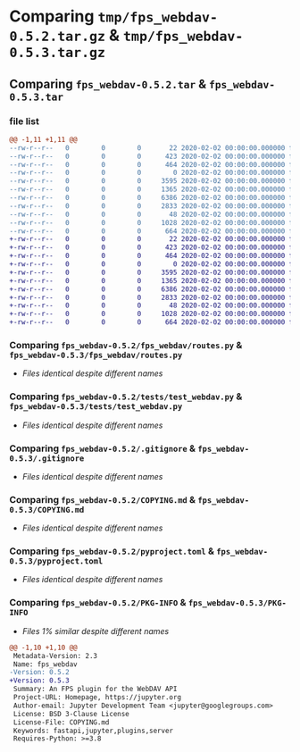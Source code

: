 # Comparing `tmp/fps_webdav-0.5.2.tar.gz` & `tmp/fps_webdav-0.5.3.tar.gz`

## Comparing `fps_webdav-0.5.2.tar` & `fps_webdav-0.5.3.tar`

### file list

```diff
@@ -1,11 +1,11 @@
--rw-r--r--   0        0        0       22 2020-02-02 00:00:00.000000 fps_webdav-0.5.2/fps_webdav/__init__.py
--rw-r--r--   0        0        0      423 2020-02-02 00:00:00.000000 fps_webdav-0.5.2/fps_webdav/config.py
--rw-r--r--   0        0        0      464 2020-02-02 00:00:00.000000 fps_webdav-0.5.2/fps_webdav/main.py
--rw-r--r--   0        0        0        0 2020-02-02 00:00:00.000000 fps_webdav-0.5.2/fps_webdav/py.typed
--rw-r--r--   0        0        0     3595 2020-02-02 00:00:00.000000 fps_webdav-0.5.2/fps_webdav/routes.py
--rw-r--r--   0        0        0     1365 2020-02-02 00:00:00.000000 fps_webdav-0.5.2/tests/test_webdav.py
--rw-r--r--   0        0        0     6386 2020-02-02 00:00:00.000000 fps_webdav-0.5.2/.gitignore
--rw-r--r--   0        0        0     2833 2020-02-02 00:00:00.000000 fps_webdav-0.5.2/COPYING.md
--rw-r--r--   0        0        0       48 2020-02-02 00:00:00.000000 fps_webdav-0.5.2/README.md
--rw-r--r--   0        0        0     1028 2020-02-02 00:00:00.000000 fps_webdav-0.5.2/pyproject.toml
--rw-r--r--   0        0        0      664 2020-02-02 00:00:00.000000 fps_webdav-0.5.2/PKG-INFO
+-rw-r--r--   0        0        0       22 2020-02-02 00:00:00.000000 fps_webdav-0.5.3/fps_webdav/__init__.py
+-rw-r--r--   0        0        0      423 2020-02-02 00:00:00.000000 fps_webdav-0.5.3/fps_webdav/config.py
+-rw-r--r--   0        0        0      464 2020-02-02 00:00:00.000000 fps_webdav-0.5.3/fps_webdav/main.py
+-rw-r--r--   0        0        0        0 2020-02-02 00:00:00.000000 fps_webdav-0.5.3/fps_webdav/py.typed
+-rw-r--r--   0        0        0     3595 2020-02-02 00:00:00.000000 fps_webdav-0.5.3/fps_webdav/routes.py
+-rw-r--r--   0        0        0     1365 2020-02-02 00:00:00.000000 fps_webdav-0.5.3/tests/test_webdav.py
+-rw-r--r--   0        0        0     6386 2020-02-02 00:00:00.000000 fps_webdav-0.5.3/.gitignore
+-rw-r--r--   0        0        0     2833 2020-02-02 00:00:00.000000 fps_webdav-0.5.3/COPYING.md
+-rw-r--r--   0        0        0       48 2020-02-02 00:00:00.000000 fps_webdav-0.5.3/README.md
+-rw-r--r--   0        0        0     1028 2020-02-02 00:00:00.000000 fps_webdav-0.5.3/pyproject.toml
+-rw-r--r--   0        0        0      664 2020-02-02 00:00:00.000000 fps_webdav-0.5.3/PKG-INFO
```

### Comparing `fps_webdav-0.5.2/fps_webdav/routes.py` & `fps_webdav-0.5.3/fps_webdav/routes.py`

 * *Files identical despite different names*

### Comparing `fps_webdav-0.5.2/tests/test_webdav.py` & `fps_webdav-0.5.3/tests/test_webdav.py`

 * *Files identical despite different names*

### Comparing `fps_webdav-0.5.2/.gitignore` & `fps_webdav-0.5.3/.gitignore`

 * *Files identical despite different names*

### Comparing `fps_webdav-0.5.2/COPYING.md` & `fps_webdav-0.5.3/COPYING.md`

 * *Files identical despite different names*

### Comparing `fps_webdav-0.5.2/pyproject.toml` & `fps_webdav-0.5.3/pyproject.toml`

 * *Files identical despite different names*

### Comparing `fps_webdav-0.5.2/PKG-INFO` & `fps_webdav-0.5.3/PKG-INFO`

 * *Files 1% similar despite different names*

```diff
@@ -1,10 +1,10 @@
 Metadata-Version: 2.3
 Name: fps_webdav
-Version: 0.5.2
+Version: 0.5.3
 Summary: An FPS plugin for the WebDAV API
 Project-URL: Homepage, https://jupyter.org
 Author-email: Jupyter Development Team <jupyter@googlegroups.com>
 License: BSD 3-Clause License
 License-File: COPYING.md
 Keywords: fastapi,jupyter,plugins,server
 Requires-Python: >=3.8
```

